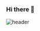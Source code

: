 ### Hi there 👋

![header](https://capsule-render.vercel.app/api?type=Waving&color=000000&height=300&section=header&fontSize=50&fontAlign=75&fontColor=ffffff&text=JeongHyeonLee&descAlign=91&desc=Front-End)
